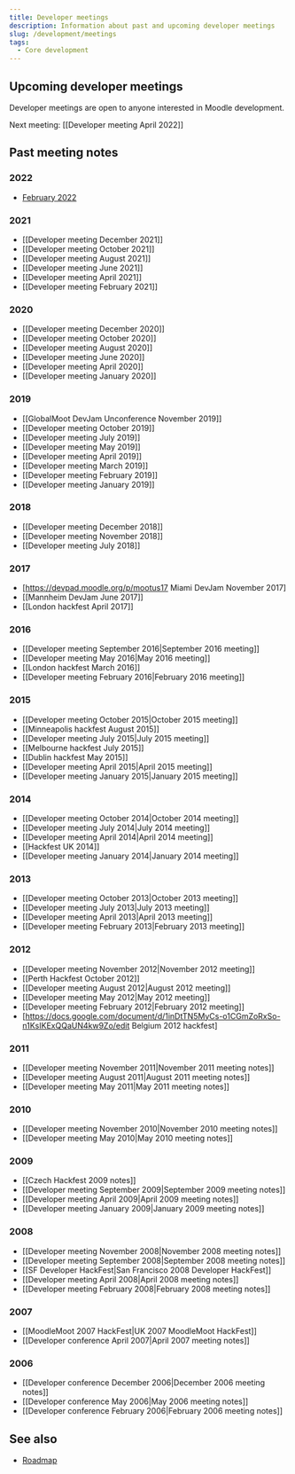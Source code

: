 ```yaml
---
title: Developer meetings
description: Information about past and upcoming developer meetings
slug: /development/meetings
tags:
  - Core development
---
```


## Upcoming developer meetings

Developer meetings are open to anyone interested in Moodle development.

Next meeting: [[Developer meeting April 2022]]

## Past meeting notes
### 2022
- [February 2022](./meetings/202202)

### 2021
- [[Developer meeting December 2021]]
- [[Developer meeting October 2021]]
- [[Developer meeting August 2021]]
- [[Developer meeting June 2021]]
- [[Developer meeting April 2021]]
- [[Developer meeting February 2021]]

### 2020
- [[Developer meeting December 2020]]
- [[Developer meeting October 2020]]
- [[Developer meeting August 2020]]
- [[Developer meeting June 2020]]
- [[Developer meeting April 2020]]
-  [[Developer meeting January 2020]]

### 2019
- [[GlobalMoot DevJam Unconference November 2019]]
- [[Developer meeting October 2019]]
- [[Developer meeting July 2019]]
- [[Developer meeting May 2019]]
- [[Developer meeting April 2019]]
- [[Developer meeting March 2019]]
- [[Developer meeting February 2019]]
- [[Developer meeting January 2019]]

### 2018
- [[Developer meeting December 2018]]
- [[Developer meeting November 2018]]
- [[Developer meeting July 2018]]

### 2017
- [https://devpad.moodle.org/p/mootus17 Miami DevJam November 2017]
- [[Mannheim DevJam June 2017]]
- [[London hackfest April 2017]]

### 2016
- [[Developer meeting September 2016|September 2016 meeting]]
- [[Developer meeting May 2016|May 2016 meeting]]
- [[London hackfest March 2016]]
- [[Developer meeting February 2016|February 2016 meeting]]

### 2015
- [[Developer meeting October 2015|October 2015 meeting]]
- [[Minneapolis hackfest August 2015]]
- [[Developer meeting July 2015|July 2015 meeting]]
- [[Melbourne hackfest July 2015]]
- [[Dublin hackfest May 2015]]
- [[Developer meeting April 2015|April 2015 meeting]]
- [[Developer meeting January 2015|January 2015 meeting]]

### 2014
- [[Developer meeting October 2014|October 2014 meeting]]
- [[Developer meeting July 2014|July 2014 meeting]]
- [[Developer meeting April 2014|April 2014 meeting]]
- [[Hackfest UK 2014]]
- [[Developer meeting January 2014|January 2014 meeting]]

### 2013
- [[Developer meeting October 2013|October 2013 meeting]]
- [[Developer meeting July 2013|July 2013 meeting]]
- [[Developer meeting April 2013|April 2013 meeting]]
- [[Developer meeting February 2013|February 2013 meeting]]

### 2012
- [[Developer meeting November 2012|November 2012 meeting]]
- [[Perth Hackfest October 2012]]
- [[Developer meeting August 2012|August 2012 meeting]]
- [[Developer meeting May 2012|May 2012 meeting]]
- [[Developer meeting February 2012|February 2012 meeting]]
- [https://docs.google.com/document/d/1inDtTN5MyCs-o1CGmZoRxSo-n1KsIKExQQaUN4kw9Zo/edit Belgium 2012 hackfest]

### 2011
- [[Developer meeting November 2011|November 2011 meeting notes]]
- [[Developer meeting August 2011|August 2011 meeting notes]]
- [[Developer meeting May 2011|May 2011 meeting notes]]

### 2010
- [[Developer meeting November 2010|November 2010 meeting notes]]
- [[Developer meeting May 2010|May 2010 meeting notes]]

### 2009
- [[Czech Hackfest 2009 notes]]
- [[Developer meeting September 2009|September 2009 meeting notes]]
- [[Developer meeting April 2009|April 2009 meeting notes]]
- [[Developer meeting January 2009|January 2009 meeting notes]]

### 2008
- [[Developer meeting November 2008|November 2008 meeting notes]]
- [[Developer meeting September 2008|September 2008 meeting notes]]
- [[SF Developer HackFest|San Francisco 2008 Developer HackFest]]
- [[Developer meeting April 2008|April 2008 meeting notes]]
- [[Developer meeting February 2008|February 2008 meeting notes]]

### 2007
- [[MoodleMoot 2007 HackFest|UK 2007 MoodleMoot HackFest]]
- [[Developer conference April 2007|April 2007 meeting notes]]

### 2006
- [[Developer conference December 2006|December 2006 meeting notes]]
- [[Developer conference May 2006|May 2006 meeting notes]]
- [[Developer conference February 2006|February 2006 meeting notes]]

## See also

- [Roadmap](./roadmap.md)
